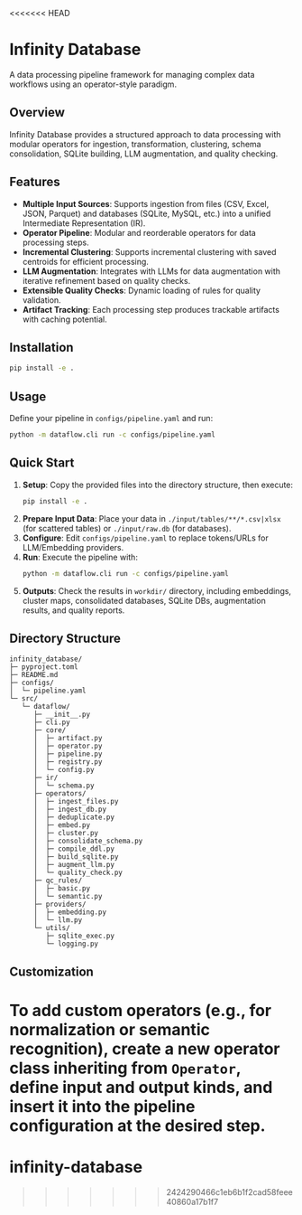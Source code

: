 <<<<<<< HEAD
# Infinity Database

A data processing pipeline framework for managing complex data workflows using an operator-style paradigm.

## Overview

Infinity Database provides a structured approach to data processing with modular operators for ingestion, transformation, clustering, schema consolidation, SQLite building, LLM augmentation, and quality checking.

## Features

- **Multiple Input Sources**: Supports ingestion from files (CSV, Excel, JSON, Parquet) and databases (SQLite, MySQL, etc.) into a unified Intermediate Representation (IR).
- **Operator Pipeline**: Modular and reorderable operators for data processing steps.
- **Incremental Clustering**: Supports incremental clustering with saved centroids for efficient processing.
- **LLM Augmentation**: Integrates with LLMs for data augmentation with iterative refinement based on quality checks.
- **Extensible Quality Checks**: Dynamic loading of rules for quality validation.
- **Artifact Tracking**: Each processing step produces trackable artifacts with caching potential.

## Installation

```bash
pip install -e .
```

## Usage

Define your pipeline in `configs/pipeline.yaml` and run:

```bash
python -m dataflow.cli run -c configs/pipeline.yaml
```

## Quick Start

1. **Setup**: Copy the provided files into the directory structure, then execute:
   ```bash
   pip install -e .
   ```
2. **Prepare Input Data**: Place your data in `./input/tables/**/*.csv|xlsx` (for scattered tables) or `./input/raw.db` (for databases).
3. **Configure**: Edit `configs/pipeline.yaml` to replace tokens/URLs for LLM/Embedding providers.
4. **Run**: Execute the pipeline with:
   ```bash
   python -m dataflow.cli run -c configs/pipeline.yaml
   ```
5. **Outputs**: Check the results in `workdir/` directory, including embeddings, cluster maps, consolidated databases, SQLite DBs, augmentation results, and quality reports.

## Directory Structure

```
infinity_database/
├─ pyproject.toml
├─ README.md
├─ configs/
│  └─ pipeline.yaml
└─ src/
   └─ dataflow/
      ├─ __init__.py
      ├─ cli.py
      ├─ core/
      │  ├─ artifact.py
      │  ├─ operator.py
      │  ├─ pipeline.py
      │  ├─ registry.py
      │  └─ config.py
      ├─ ir/
      │  └─ schema.py
      ├─ operators/
      │  ├─ ingest_files.py
      │  ├─ ingest_db.py
      │  ├─ deduplicate.py
      │  ├─ embed.py
      │  ├─ cluster.py
      │  ├─ consolidate_schema.py
      │  ├─ compile_ddl.py
      │  ├─ build_sqlite.py
      │  ├─ augment_llm.py
      │  └─ quality_check.py
      ├─ qc_rules/
      │  ├─ basic.py
      │  └─ semantic.py
      ├─ providers/
      │  ├─ embedding.py
      │  └─ llm.py
      └─ utils/
         ├─ sqlite_exec.py
         └─ logging.py
```

## Customization

To add custom operators (e.g., for normalization or semantic recognition), create a new operator class inheriting from `Operator`, define input and output kinds, and insert it into the pipeline configuration at the desired step.
=======
# infinity-database
>>>>>>> 2424290466c1eb6b1f2cad58feee40860a17b1f7

